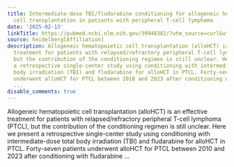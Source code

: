 ```yaml
---
title: Intermediate-dose TBI/fludarabine conditioning for allogeneic hematopoietic
  cell transplantation in patients with peripheral T-cell lymphoma
date: '2025-02-13'
linkTitle: https://pubmed.ncbi.nlm.nih.gov/39948382/?utm_source=curl&utm_medium=rss&utm_campaign=pubmed-2&utm_content=1FakS-2QOkCT8HsMOQP1bCRQ4YzyumYOmxmF0moLsQ3dFB1E9V&fc=20220326224207&ff=20250214170344&v=2.18.0.post9+e462414
source: heidelberg[Affiliation]
description: Allogeneic hematopoietic cell transplantation (alloHCT) is an effective
  treatment for patients with relapsed/refractory peripheral T-cell lymphoma (PTCL),
  but the contribution of the conditioning regimen is still unclear. Here we present
  a retrospective single-center study using conditioning with intermediate-dose total
  body irradiation (TBI) and fludarabine for alloHCT in PTCL. Forty-seven patients
  underwent alloHCT for PTCL between 2010 and 2023 after conditioning with fludarabine
  ...
disable_comments: true
---
```

Allogeneic hematopoietic cell transplantation (alloHCT) is an effective treatment for patients with relapsed/refractory peripheral T-cell lymphoma (PTCL), but the contribution of the conditioning regimen is still unclear. Here we present a retrospective single-center study using conditioning with intermediate-dose total body irradiation (TBI) and fludarabine for alloHCT in PTCL. Forty-seven patients underwent alloHCT for PTCL between 2010 and 2023 after conditioning with fludarabine ...